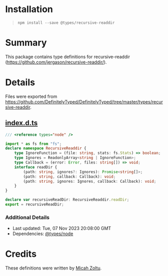 # Installation
> `npm install --save @types/recursive-readdir`

# Summary
This package contains type definitions for recursive-readdir (https://github.com/jergason/recursive-readdir/).

# Details
Files were exported from https://github.com/DefinitelyTyped/DefinitelyTyped/tree/master/types/recursive-readdir.
## [index.d.ts](https://github.com/DefinitelyTyped/DefinitelyTyped/tree/master/types/recursive-readdir/index.d.ts)
````ts
/// <reference types="node" />

import * as fs from "fs";
declare namespace RecursiveReaddir {
    type IgnoreFunction = (file: string, stats: fs.Stats) => boolean;
    type Ignores = ReadonlyArray<string | IgnoreFunction>;
    type Callback = (error: Error, files: string[]) => void;
    interface readDir {
        (path: string, ignores?: Ignores): Promise<string[]>;
        (path: string, callback: Callback): void;
        (path: string, ignores: Ignores, callback: Callback): void;
    }
}

declare var recursiveReadDir: RecursiveReaddir.readDir;
export = recursiveReadDir;

````

### Additional Details
 * Last updated: Tue, 07 Nov 2023 20:08:00 GMT
 * Dependencies: [@types/node](https://npmjs.com/package/@types/node)

# Credits
These definitions were written by [Micah Zoltu](https://github.com/MicahZoltu).
